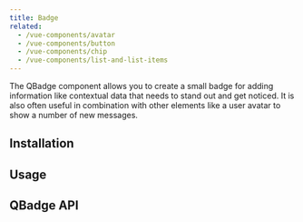 ```yaml
---
title: Badge
related:
  - /vue-components/avatar
  - /vue-components/button
  - /vue-components/chip
  - /vue-components/list-and-list-items
---
```

The QBadge component allows you to create a small badge for adding information like contextual data that needs to stand out and get noticed. It is also often useful in combination with other elements like a user avatar to show a number of new messages.


## Installation
<doc-installation components="QBadge" />

## Usage

<doc-example title="Basic" file="QBadge/Basic" />

<doc-example title="Aligned" file="QBadge/Align" />

<doc-example title="Floating" file="QBadge/Floating" />

<doc-example title="Transparent" file="QBadge/Transparent" />

## QBadge API
<doc-api file="QBadge" />
